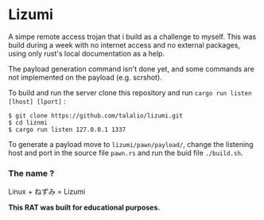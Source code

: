 
# Lizumi

A simpe remote access trojan that i build as a challenge to myself. This was build during a 
week with no internet access and no external packages, using only rust's local documentation 
as a help.

The payload generation command isn't done yet, and some commands are not implemented on the payload (e.g. scrshot).

To build and run the server clone this repository and run `cargo run listen [lhost] [lport]` :

```shell
$ git clone https://github.com/talalio/lizumi.git
$ cd liznmi
$ cargo run listen 127.0.0.1 1337
```

To generate a payload move to `lizumi/pawn/payload/`, change the listening host and port in the source file `pawn.rs` and run
the buid file `./build.sh`.


### The name ?

Linux + ねずみ = Lizumi


 **This RAT was built for educational purposes.**
